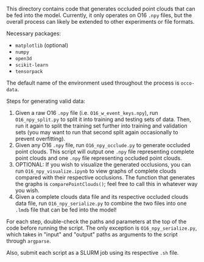 This directory contains code that generates occluded point clouds that can be fed into the model. Currently, it only operates on O16 `.npy` files, but the overall process can likely be extended to other experiments or file formats.

Necessary packages:
- `matplotlib` (optional)
- `numpy`
- `open3d`
- `scikit-learn`
- `tensorpack`

The default name of the environment used throughout the process is `occo-data`.

Steps for generating valid data:
1. Given a raw O16 `.npy` file (i.e. `O16_w_event_keys.npy`), run `O16_npy_split.py` to split it into training and testing sets of data. Then, run it again to split the training set further into training and validation sets (you may want to run that second split again occasionally to prevent overfitting).
2. Given any O16 `.npy` file, run `O16_npy_occlude.py` to generate occluded point clouds. This script will output one `.npy` file representing complete point clouds and one `.npy` file representing occluded point clouds.
3. OPTIONAL: If you wish to visualize the generated occlusions, you can run `O16_npy_visualize.ipynb` to view graphs of complete clouds compared with their respective occlusions. The function that generates the graphs is `comparePointClouds()`; feel free to call this in whatever way you wish.
4. Given a complete clouds data file and its respective occluded clouds data file, run `O16_npy_serialize.py` to combine the two files into one `.lmdb` file that can be fed into the model!

For each step, double-check the paths and parameters at the top of the code before running the script. The only exception is `O16_npy_serialize.py`, which takes in "input" and "output" paths as arguments to the script through `argparse`.

Also, submit each script as a SLURM job using its respective `.sh` file.